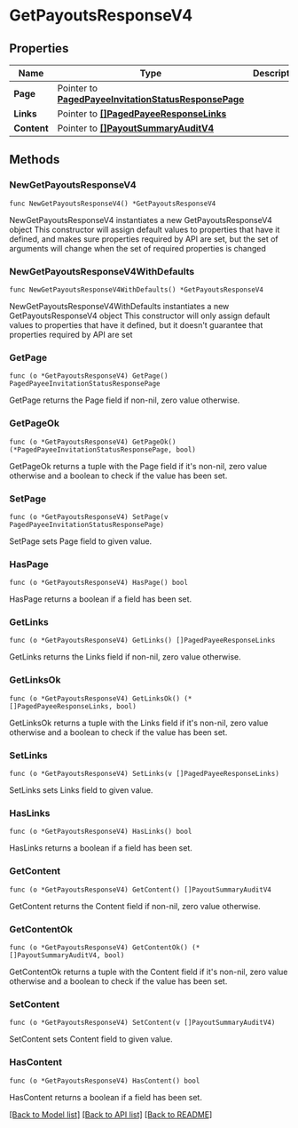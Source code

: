 # GetPayoutsResponseV4

## Properties

Name | Type | Description | Notes
------------ | ------------- | ------------- | -------------
**Page** | Pointer to [**PagedPayeeInvitationStatusResponsePage**](PagedPayeeInvitationStatusResponse_page.md) |  | [optional] 
**Links** | Pointer to [**[]PagedPayeeResponseLinks**](PagedPayeeResponse_links.md) |  | [optional] 
**Content** | Pointer to [**[]PayoutSummaryAuditV4**](PayoutSummaryAuditV4.md) |  | [optional] 

## Methods

### NewGetPayoutsResponseV4

`func NewGetPayoutsResponseV4() *GetPayoutsResponseV4`

NewGetPayoutsResponseV4 instantiates a new GetPayoutsResponseV4 object
This constructor will assign default values to properties that have it defined,
and makes sure properties required by API are set, but the set of arguments
will change when the set of required properties is changed

### NewGetPayoutsResponseV4WithDefaults

`func NewGetPayoutsResponseV4WithDefaults() *GetPayoutsResponseV4`

NewGetPayoutsResponseV4WithDefaults instantiates a new GetPayoutsResponseV4 object
This constructor will only assign default values to properties that have it defined,
but it doesn't guarantee that properties required by API are set

### GetPage

`func (o *GetPayoutsResponseV4) GetPage() PagedPayeeInvitationStatusResponsePage`

GetPage returns the Page field if non-nil, zero value otherwise.

### GetPageOk

`func (o *GetPayoutsResponseV4) GetPageOk() (*PagedPayeeInvitationStatusResponsePage, bool)`

GetPageOk returns a tuple with the Page field if it's non-nil, zero value otherwise
and a boolean to check if the value has been set.

### SetPage

`func (o *GetPayoutsResponseV4) SetPage(v PagedPayeeInvitationStatusResponsePage)`

SetPage sets Page field to given value.

### HasPage

`func (o *GetPayoutsResponseV4) HasPage() bool`

HasPage returns a boolean if a field has been set.

### GetLinks

`func (o *GetPayoutsResponseV4) GetLinks() []PagedPayeeResponseLinks`

GetLinks returns the Links field if non-nil, zero value otherwise.

### GetLinksOk

`func (o *GetPayoutsResponseV4) GetLinksOk() (*[]PagedPayeeResponseLinks, bool)`

GetLinksOk returns a tuple with the Links field if it's non-nil, zero value otherwise
and a boolean to check if the value has been set.

### SetLinks

`func (o *GetPayoutsResponseV4) SetLinks(v []PagedPayeeResponseLinks)`

SetLinks sets Links field to given value.

### HasLinks

`func (o *GetPayoutsResponseV4) HasLinks() bool`

HasLinks returns a boolean if a field has been set.

### GetContent

`func (o *GetPayoutsResponseV4) GetContent() []PayoutSummaryAuditV4`

GetContent returns the Content field if non-nil, zero value otherwise.

### GetContentOk

`func (o *GetPayoutsResponseV4) GetContentOk() (*[]PayoutSummaryAuditV4, bool)`

GetContentOk returns a tuple with the Content field if it's non-nil, zero value otherwise
and a boolean to check if the value has been set.

### SetContent

`func (o *GetPayoutsResponseV4) SetContent(v []PayoutSummaryAuditV4)`

SetContent sets Content field to given value.

### HasContent

`func (o *GetPayoutsResponseV4) HasContent() bool`

HasContent returns a boolean if a field has been set.


[[Back to Model list]](../README.md#documentation-for-models) [[Back to API list]](../README.md#documentation-for-api-endpoints) [[Back to README]](../README.md)


